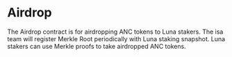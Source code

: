 # Airdrop

The Airdrop contract is for airdropping ANC tokens to Luna stakers. 
The isa
 team will register Merkle Root periodically with Luna staking 
snapshot. Luna stakers can use Merkle proofs to take airdropped ANC tokens.
